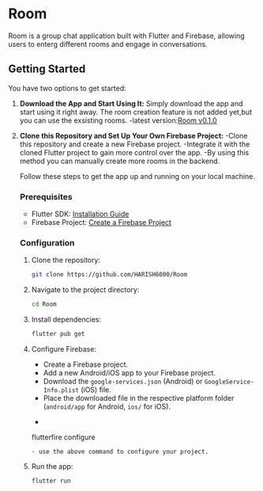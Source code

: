 # Room

Room is a group chat application built with Flutter and Firebase, allowing users to enterg different rooms and engage in conversations.


## Getting Started

You have two options to get started:

1. **Download the App and Start Using It:**
   Simply download the app and start using it right away.
   The room creation feature is not added yet,but you can use the exsisting rooms.
   -latest version:[Room v0.1.0](https://github.com/HARISH6000/Room/releases/tag/v0.1.0)

2. **Clone this Repository and Set Up Your Own Firebase Project:**
   -Clone this repository and create a new Firebase project. 
   -Integrate it with the cloned Flutter project to gain more control over the app.
   -By using this method you can manually create more rooms in the backend.

    Follow these steps to get the app up and running on your local machine.

    ### Prerequisites

    - Flutter SDK: [Installation Guide](https://flutter.dev/docs/get-started/install)
    - Firebase Project: [Create a Firebase Project](https://console.firebase.google.com/)

    ### Configuration

    1. Clone the repository:

        ```bash
        git clone https://github.com/HARISH6000/Room
        ```

    2. Navigate to the project directory:

        ```bash
        cd Room
        ```

    3. Install dependencies:

        ```bash
        flutter pub get
        ```

    4. Configure Firebase:
    
        - Create a Firebase project.
        - Add a new Android/iOS app to your Firebase project.
        - Download the `google-services.json` (Android) or `GoogleService-Info.plist` (iOS) file.
        - Place the downloaded file in the respective platform folder (`android/app` for Android, `ios/` for iOS).
        -  ```bash
        flutterfire configure
        ```
        - use the above command to configure your project.

    5. Run the app:

        ```bash
        flutter run
        ```

